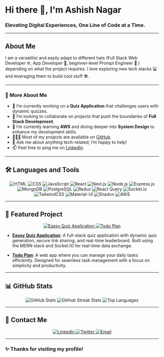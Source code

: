# Hi there 👋, I'm Ashish Nagar

### Elevating Digital Experiences, One Line of Code at a Time.

---

## About Me

I am a versatilist and easily adapt to different hats (Full Stack Web Developer 🌐, App Developer 📱, beginner-level Prompt Engineer 🤖 ) depending on what the project requires. I love exploring new tech stacks 💻 and leveraging them to build cool stuff 🛠️.

---

### 🧐 More About Me

- 🔭 I’m currently working on a **Quiz Application** that challenges users with dynamic quizzes.
- 🤝 I’m looking to collaborate on projects that push the boundaries of **Full Stack Development**.
- 🌱 I’m currently learning **AWS** and diving deeper into **System Design** to enhance my development skills.
- 👨🏻‍💻 Most of my projects are available on [GitHub](https://github.com/ashishngr/eassy-quiz).
- 💬 Ask me about anything tech-related; I’m happy to help!
- 📫 Feel free to ping me on [LinkedIn](https://www.linkedin.com/in/ashish-nagar-dev/).

---

## 🛠️ Languages and Tools

<p align="center">
  <img src="https://img.shields.io/badge/HTML-E34F26?style=for-the-badge&logo=html5&logoColor=white" alt="HTML">
  <img src="https://img.shields.io/badge/CSS-1572B6?style=for-the-badge&logo=css3&logoColor=white" alt="CSS">
  <img src="https://img.shields.io/badge/JavaScript-F7DF1E?style=for-the-badge&logo=javascript&logoColor=black" alt="JavaScript">
  <img src="https://img.shields.io/badge/React-61DAFB?style=for-the-badge&logo=react&logoColor=black" alt="React">
  <img src="https://img.shields.io/badge/Next.js-000000?style=for-the-badge&logo=next.js&logoColor=white" alt="Next.js">
  <img src="https://img.shields.io/badge/Node.js-339933?style=for-the-badge&logo=node.js&logoColor=white" alt="Node.js">
  <img src="https://img.shields.io/badge/Express.js-404D59?style=for-the-badge&logo=express&logoColor=white" alt="Express.js">
  <img src="https://img.shields.io/badge/MongoDB-47A248?style=for-the-badge&logo=mongodb&logoColor=white" alt="MongoDB">
  <img src="https://img.shields.io/badge/PostgreSQL-316192?style=for-the-badge&logo=postgresql&logoColor=white" alt="PostgreSQL">
  <img src="https://img.shields.io/badge/Redux-764ABC?style=for-the-badge&logo=redux&logoColor=white" alt="Redux">
  <img src="https://img.shields.io/badge/React_Query-FF4154?style=for-the-badge&logo=react-query&logoColor=white" alt="React Query">
  <img src="https://img.shields.io/badge/Socket.io-010101?style=for-the-badge&logo=socket.io&logoColor=white" alt="Socket.io">
  <img src="https://img.shields.io/badge/Tailwind_CSS-38B2AC?style=for-the-badge&logo=tailwind-css&logoColor=white" alt="TailwindCSS">
  <img src="https://img.shields.io/badge/Material--UI-0081CB?style=for-the-badge&logo=mui&logoColor=white" alt="Material-UI">
  <img src="https://img.shields.io/badge/shadcn-Tailwind_CSS?style=for-the-badge&logo=tailwindcss&logoColor=white" alt="Shadcn">
  <img src="https://img.shields.io/badge/AWS-232F3E?style=for-the-badge&logo=amazon-aws&logoColor=white" alt="AWS">
</p>

---

## 🚀 Featured Project

<p align="center">
  <a href="https://github.com/ashishngr/eassy-quiz">
    <img src="https://github-readme-stats.vercel.app/api/pin/?username=ashishngr&repo=eassy-quiz&theme=react&hide_border=true" alt="Eassy Quiz Application">
  </a>
  <a href="https://github.com/ashishngr/TodoPlan">
    <img src="https://github-readme-stats.vercel.app/api/pin/?username=ashishngr&repo=TodoPlan&theme=react&hide_border=true" alt="Todo Plan">
  </a>
</p>

- **[Eassy Quiz Application](https://github.com/ashishngr/eassy-quiz)**: A full-stack quiz application with dynamic quiz generation, secure link sharing, and real-time leaderboard. Built using the MERN stack and Socket.IO for real-time data exchange.
  
- **[Todo Plan](https://github.com/ashishngr/TodoPlan)**: A web app where you can manage your daily tasks efficiently. Designed for seamless task management with a focus on simplicity and productivity.

---

## 📊 GitHub Stats

<p align="center">
  <img src="https://github-readme-stats.vercel.app/api?username=ashishngr&show_icons=true&theme=react&hide_border=true" alt="GitHub Stats">
  <img src="https://github-readme-streak-stats.herokuapp.com/?user=ashishngr&theme=react&hide_border=true" alt="GitHub Streak Stats">
  <img src="https://github-readme-stats.vercel.app/api/top-langs/?username=ashishngr&layout=compact&theme=react&hide_border=true" alt="Top Languages">
</p>

---

## 📧 Contact Me

<p align="center">
  <a href="https://www.linkedin.com/in/ashish-nagar-dev/" target="_blank">
    <img src="https://img.shields.io/badge/LinkedIn-0077B5?style=for-the-badge&logo=linkedin&logoColor=white" alt="LinkedIn">
  </a>
  <a href="https://x.com/aashishnagar01?s=11" target="_blank">
    <img src="https://img.shields.io/badge/Twitter-1DA1F2?style=for-the-badge&logo=twitter&logoColor=white" alt="Twitter">
  </a>
  <a href="mailto:nagarashish1806@gmail.com" target="_blank">
    <img src="https://img.shields.io/badge/Email-D14836?style=for-the-badge&logo=gmail&logoColor=white" alt="Email">
  </a>
</p>

---

### ✨ Thanks for visiting my profile!
